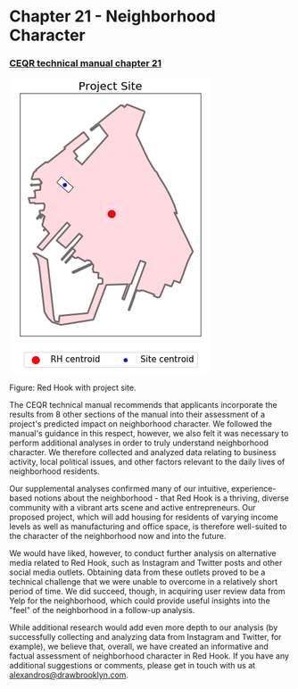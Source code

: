 # Chapter 21 - Neighborhood Character

### [CEQR technical manual chapter 21](https://www1.nyc.gov/assets/oec/technical-manual/21_Neighborhood_Character_2014.pdf)

![alt text](images/project_site.png)

Figure: Red Hook with project site.

The CEQR technical manual recommends that applicants incorporate the results from 8 other sections of the manual into their assessment of a project's predicted impact on neighborhood character. We followed the manual's guidance in this respect, however, we also felt it was necessary to perform additional analyses in order to truly understand neighborhood character. We therefore collected and analyzed data relating to business activity, local political issues, and other factors relevant to the daily lives of neighborhood residents.

Our supplemental analyses confirmed many of our intuitive, experience-based notions about the neighborhood - that Red Hook is a thriving, diverse community with a vibrant arts scene and active entrepreneurs. Our proposed project, which will add housing for residents of varying income levels as well as manufacturing and office space, is therefore well-suited to the character of the neighborhood now and into the future.

We would have liked, however, to conduct further analysis on alternative media related to Red Hook, such as Instagram and Twitter posts and other social media outlets. Obtaining data from these outlets proved to be a technical challenge that we were unable to overcome in a relatively short period of time. We did succeed, though, in acquiring user review data from Yelp for the neighborhood, which could provide useful insights into the "feel" of the neighborhood in a follow-up analysis. 

While additional research would add even more depth to our analysis (by successfully collecting and analyzing data from Instagram and Twitter, for example), we believe that, overall, we have created an informative and factual assessment of neighborhood character in Red Hook. If you have any additional suggestions or comments, please get in touch with us at alexandros@drawbrooklyn.com.